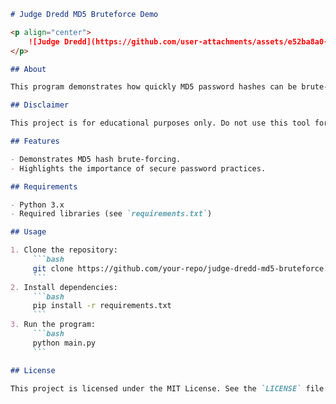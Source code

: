 ```markdown
# Judge Dredd MD5 Bruteforce Demo

<p align="center">
    ![Judge Dredd](https://github.com/user-attachments/assets/e52ba8a0-3fec-49e6-a144-4c417e25b596)
</p>

## About

This program demonstrates how quickly MD5 password hashes can be brute-forced. It is designed for educational purposes to highlight the importance of using strong, secure hashing algorithms and passwords.

## Disclaimer

This project is for educational purposes only. Do not use this tool for malicious purposes. Always ensure you have proper authorization before testing the security of any system.

## Features

- Demonstrates MD5 hash brute-forcing.
- Highlights the importance of secure password practices.

## Requirements

- Python 3.x
- Required libraries (see `requirements.txt`)

## Usage

1. Clone the repository:
     ```bash
     git clone https://github.com/your-repo/judge-dredd-md5-bruteforce.git
     ```
2. Install dependencies:
     ```bash
     pip install -r requirements.txt
     ```
3. Run the program:
     ```bash
     python main.py
     ```

## License

This project is licensed under the MIT License. See the `LICENSE` file for details.
```  
